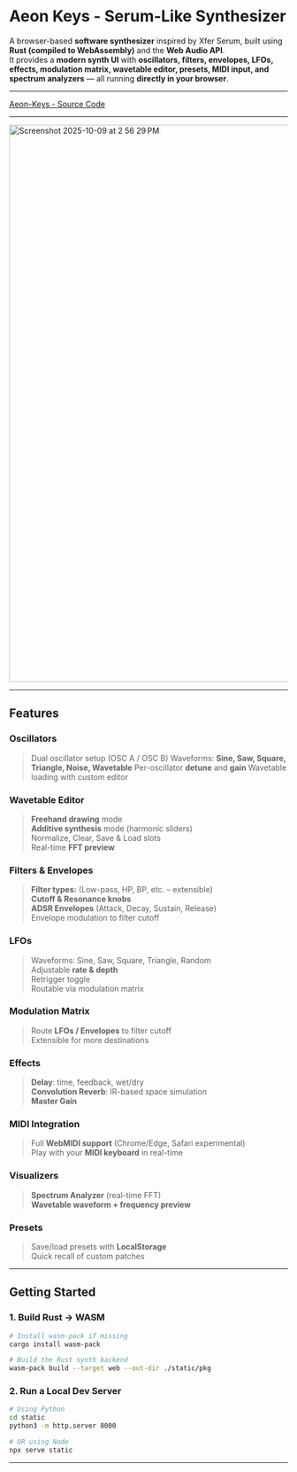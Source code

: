 #  Aeon Keys - Serum-Like Synthesizer 

A browser-based **software synthesizer** inspired by Xfer Serum, built using **Rust (compiled to WebAssembly)** and the **Web Audio API**.  
It provides a **modern synth UI** with **oscillators, filters, envelopes, LFOs, effects, modulation matrix, wavetable editor, presets, MIDI input, and spectrum analyzers** — all running **directly in your browser**.

---

[Aeon-Keys - Source Code](https://github.com/visheshc14/Aeon-Keys)

---
<img width="637" height="1006" alt="Screenshot 2025-10-09 at 2 56 29 PM" src="https://github.com/user-attachments/assets/2c267efa-891a-4479-a0eb-4b334a9c8e39" />

---

##  Features

###  Oscillators
> Dual oscillator setup (OSC A / OSC B)
> Waveforms: **Sine, Saw, Square, Triangle, Noise, Wavetable**
> Per-oscillator **detune** and **gain**
> Wavetable loading with custom editor

###  Wavetable Editor
> **Freehand drawing** mode  
> **Additive synthesis** mode (harmonic sliders)  
> Normalize, Clear, Save & Load slots  
> Real-time **FFT preview**  

###  Filters & Envelopes
> **Filter types:** (Low-pass, HP, BP, etc. – extensible)  
> **Cutoff & Resonance knobs**  
> **ADSR Envelopes** (Attack, Decay, Sustain, Release)  
> Envelope modulation to filter cutoff  

###  LFOs
> Waveforms: Sine, Saw, Square, Triangle, Random  
> Adjustable **rate & depth**  
> Retrigger toggle  
> Routable via modulation matrix  

###  Modulation Matrix
> Route **LFOs / Envelopes** to filter cutoff  
> Extensible for more destinations  

###  Effects
> **Delay**: time, feedback, wet/dry  
> **Convolution Reverb**: IR-based space simulation  
> **Master Gain**  

###  MIDI Integration
> Full **WebMIDI support** (Chrome/Edge, Safari experimental)  
> Play with your **MIDI keyboard** in real-time  

###  Visualizers
> **Spectrum Analyzer** (real-time FFT)  
> **Wavetable waveform + frequency preview**  

###  Presets
> Save/load presets with **LocalStorage**  
> Quick recall of custom patches  
---

##  Getting Started

### 1. Build Rust → WASM
```bash
# Install wasm-pack if missing
cargo install wasm-pack

# Build the Rust synth backend
wasm-pack build --target web --out-dir ./static/pkg
```

### 2. Run a Local Dev Server 
```bash
# Using Python
cd static
python3 -m http.server 8000

# OR using Node
npx serve static
```
---




